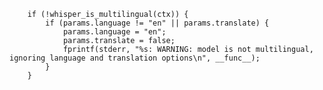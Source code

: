         if (!whisper_is_multilingual(ctx)) {
            if (params.language != "en" || params.translate) {
                params.language = "en";
                params.translate = false;
                fprintf(stderr, "%s: WARNING: model is not multilingual, ignoring language and translation options\n", __func__);
            }
        }

